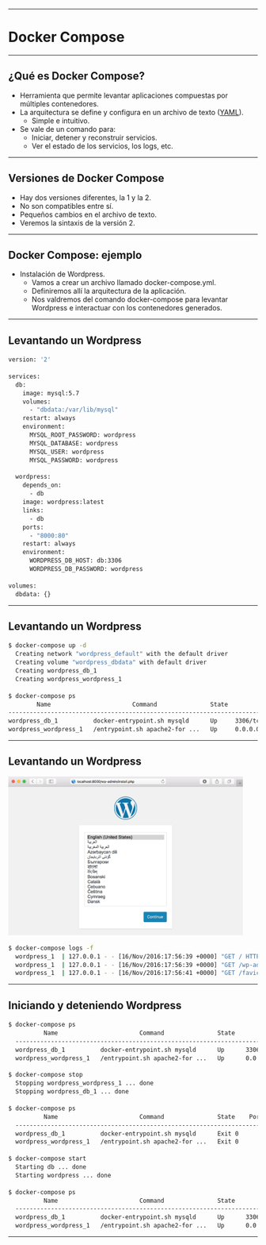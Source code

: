 ***
# Docker Compose
---
## ¿Qué es Docker Compose?

* Herramienta que permite levantar aplicaciones compuestas por múltiples
  contenedores.
* La arquitectura se define y configura en un archivo de texto
  ([YAML](http://yaml.org)).
  * Simple e intuitivo.
* Se vale de un comando para:
  * Iniciar, detener y reconstruir servicios.
  * Ver el estado de los servicios, los logs, etc.

---
## Versiones de Docker Compose

* Hay dos versiones diferentes, la 1 y la 2.
* No son compatibles entre sí.
* Pequeños cambios en el archivo de texto.
* Veremos la sintaxis de la versión 2.

---
## Docker Compose: ejemplo

* Instalación de Wordpress.
  * Vamos a crear un archivo llamado docker-compose.yml.
  * Definiremos allí la arquitectura de la aplicación.
  * Nos valdremos del comando docker-compose para levantar Wordpress e
    interactuar con los contenedores generados.

---
## Levantando un Wordpress

```bash
version: '2'

services:
  db:
    image: mysql:5.7
    volumes:
      - "dbdata:/var/lib/mysql"
    restart: always
    environment:
      MYSQL_ROOT_PASSWORD: wordpress
      MYSQL_DATABASE: wordpress
      MYSQL_USER: wordpress
      MYSQL_PASSWORD: wordpress

  wordpress:
    depends_on:
      - db
    image: wordpress:latest
    links:
      - db
    ports:
      - "8000:80"
    restart: always
    environment:
      WORDPRESS_DB_HOST: db:3306
      WORDPRESS_DB_PASSWORD: wordpress

volumes:
  dbdata: {}
```

---
## Levantando un Wordpress

```bash
$ docker-compose up -d
  Creating network "wordpress_default" with the default driver
  Creating volume "wordpress_dbdata" with default driver
  Creating wordpress_db_1
  Creating wordpress_wordpress_1

$ docker-compose ps
        Name                       Command               State         Ports
------------------------------------------------------------------------------------
wordpress_db_1          docker-entrypoint.sh mysqld      Up     3306/tcp
wordpress_wordpress_1   /entrypoint.sh apache2-for ...   Up     0.0.0.0:8000->80/tcp
```

---
## Levantando un Wordpress

<img alt="" src="images/compose-wordpress.png" height="320px" />

```bash
$ docker-compose logs -f
  wordpress_1  | 127.0.0.1 - - [16/Nov/2016:17:56:39 +0000] "GET / HTTP/1.1" 302 384 "-" "Mozilla/5.0 (Macintosh; Intel Mac OS X 10_12_1) AppleWebKit/537.36 (KHTML, like Gecko) Chrome/54.0.2840.98 Safari/537.36"
  wordpress_1  | 127.0.0.1 - - [16/Nov/2016:17:56:39 +0000] "GET /wp-admin/install.php HTTP/1.1" 200 3410 "-" "Mozilla/5.0 (Macintosh; Intel Mac OS X 10_12_1) AppleWebKit/537.36 (KHTML, like Gecko) Chrome/54.0.2840.98 Safari/537.36"
  wordpress_1  | 127.0.0.1 - - [16/Nov/2016:17:56:41 +0000] "GET /favicon.ico HTTP/1.1" 200 228 "http://127.0.0.1:8000/wp-admin/install.php" "Mozilla/5.0 (Macintosh; Intel Mac OS X 10_12_1) AppleWebKit/537.36 (KHTML, like Gecko) Chrome/54.0.2840.98 Safari/537.36"
```

---
## Iniciando y deteniendo Wordpress

```bash
$ docker-compose ps
          Name                       Command               State          Ports
  -------------------------------------------------------------------------------------
  wordpress_db_1          docker-entrypoint.sh mysqld      Up      3306/tcp
  wordpress_wordpress_1   /entrypoint.sh apache2-for ...   Up      0.0.0.0:8000->80/tcp

$ docker-compose stop
  Stopping wordpress_wordpress_1 ... done
  Stopping wordpress_db_1 ... done

$ docker-compose ps
          Name                       Command               State    Ports
  -----------------------------------------------------------------------
  wordpress_db_1          docker-entrypoint.sh mysqld      Exit 0
  wordpress_wordpress_1   /entrypoint.sh apache2-for ...   Exit 0

$ docker-compose start
  Starting db ... done
  Starting wordpress ... done

$ docker-compose ps
          Name                       Command               State          Ports
  -------------------------------------------------------------------------------------
  wordpress_db_1          docker-entrypoint.sh mysqld      Up      3306/tcp
  wordpress_wordpress_1   /entrypoint.sh apache2-for ...   Up      0.0.0.0:8000->80/tcp
```
***

